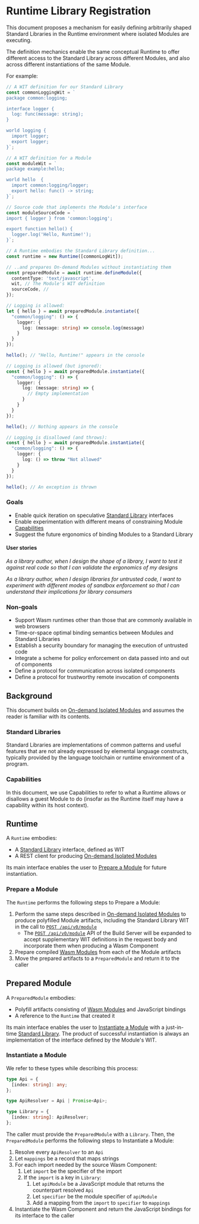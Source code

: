 # Runtime Library Registration

This document proposes a mechanism for easily defining arbitrarily shaped Standard Libraries in the Runtime environment where isolated Modules are executing.

The definition mechanics enable the same conceptual Runtime to offer different access to the Standard Library across different Modules, and also across different instantiations of the same Module.

For example:

```ts
// A WIT definition for our Standard Library
const commonLoggingWit = `
package common:logging;

interface logger {
  log: func(message: string);
}

world logging {
  import logger;
  export logger;
}`;

// A WIT definition for a Module
const moduleWit = `
package example:hello;

world hello  {
  import common:logging/logger;
  export hello: func() -> string;
}`;

// Source code that implements the Module's interface
const moduleSourceCode = `
import { logger } from 'common:logging';

export function hello() {
  logger.log('Hello, Runtime!');
}`;

// A Runtime embodies the Standard Library definition...
const runtime = new Runtime([commonLogWit]);

// ..and prepares On-demand Modules without instantiating them
const preparedModule = await runtime.defineModule({
  contentType: 'text/javascript',
  wit, // The Module's WIT definition
  sourceCode, //
});

// Logging is allowed:
let { hello } = await preparedModule.instantiate({
  "common/logging": () => {
    logger: {
      log: (message: string) => console.log(message)
    }
  }
});

hello(); // "Hello, Runtime!" appears in the console

// Logging is allowed (but ignored):
const { hello } = await preparedModule.instantiate({
  "common/logging": () => {
    logger: {
      log: (message: string) => {
        // Empty implementation
      }
    }
  }
});

hello(); // Nothing appears in the console

// Logging is disallowed (and throws):
const { hello } = await preparedModule.instantiate({
  "common/logging": () => {
    logger: {
      log: () => throw "Not allowed"
    }
  }
});

hello(); // An exception is thrown

```

### Goals

- Enable quick iteration on speculative [Standard Library] interfaces
- Enable experimentation with different means of constraining Module [Capabilities]
- Suggest the future ergonomics of binding Modules to a Standard Library

#### User stories

_As a library author, when I design the shape of a library, I want to test it against real code so that I can validate the ergonomics of my designs_

_As a library author, when I design libraries for untrusted code, I want to experiment with different modes of sandbox enforcement so that I can understand their implications for library consumers_

### Non-goals

- Support Wasm runtimes other than those that are commonly available in web browsers
- Time-or-space optimal binding semantics between Modules and Standard Libraries
- Establish a security boundary for managing the execution of untrusted code
- Integrate a scheme for policy enforcement on data passed into and out of components
- Define a protocol for communication across isolated components
- Define a protocol for trustworthy remote invocation of components

## Background

This document builds on [On-demand Isolated Modules] and assumes the reader is familiar with its contents.

### Standard Libraries

Standard Libraries are implementations of common patterns and useful features that are not already expressed by elemental language constructs, typically provided by the language toolchain or runtime environment of a program.

### Capabilities

In this document, we use Capabilities to refer to what a Runtime allows or disallows a guest Module to do (insofar as the Runtime itself may have a capability within its host context).

## Runtime

A `Runtime` embodies:

- A [Standard Library] interface, defined as WIT
- A REST client for producing [On-demand Isolated Modules]

Its main interface enables the user to [Prepare a Module] for future instantiation.

### Prepare a Module

The `Runtime` performs the following steps to Prepare a Module:

1. Perform the same steps described in [On-demand Isolated Modules] to produce polyfilled Module artifacts, including the Standard Library WIT in the call to [`POST /api/v0/module`]
   - The [`POST /api/v0/module`] API of the Build Server will be expanded to accept supplementary WIT definitions in the request body and incorporate them when producing a Wasm Component
2. Prepare compiled [Wasm Modules] from each of the Module artifacts
3. Move the prepared artifacts to a `PreparedModule` and return it to the caller

## Prepared Module

A `PreparedModule` embodies:

- Polyfill artifacts consisting of [Wasm Modules] and JavaScript bindings
- A reference to the `Runtime` that created it

Its main interface enables the user to [Instantiate a Module] with a just-in-time [Standard Library]. The product of successful instantiation is always an implementation of the interface defined by the Module's WIT.

### Instantiate a Module

We refer to these types while describing this process:

```ts
type Api = {
  [index: string]: any;
};

type ApiResolver = Api | Promise<Api>;

type Library = {
  [index: string]: ApiResolver;
};
```

The caller must provide the `PreparedModule` with a `Library`. Then, the `PreparedModule` performs the following steps to Instantiate a Module:

1. Resolve every `ApiResolver` to an `Api`
2. Let `mappings` be a record that maps strings
3. For each import needed by the source Wasm Component:
   1. Let `import` be the specifier of the import
   2. If the `import` is a key in `Library`:
      1. Let `apiModule` be a JavaScript module that returns the counterpart resolved `Api`
      2. Let `specifier` be the module specifier of `apiModule`
      3. Add a mapping from the `import` to `specifier` to `mappings`
4. Instantiate the Wasm Component and return the JavaScript bindings for its interface to the caller

[On-demand Isolated Modules]: ./2024-05-19-on-demand-isolated-modules.md
[Standard Library]: #standard-libraries
[Standard Libraries]: #standard-libraries
[Capabilities]: #capabilities
[Prepare a Module]: #prepare-a-module
[Wasm Module]: https://developer.mozilla.org/en-US/docs/WebAssembly/JavaScript_interface/Module
[Wasm Modules]: https://developer.mozilla.org/en-US/docs/WebAssembly/JavaScript_interface/Module

[Instantiate a Module]: [#instantiate-a-module]
[`POST /api/v0/module`]: ./2024-05-19-on-demand-isolated-modules.md#post-apiv0module

